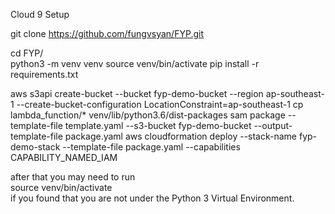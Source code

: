 Cloud 9 Setup

git clone https://github.com/fungvsyan/FYP.git

cd FYP/  
python3 -m venv venv
source venv/bin/activate
pip install -r requirements.txt

aws s3api create-bucket --bucket fyp-demo-bucket --region ap-southeast-1 --create-bucket-configuration LocationConstraint=ap-southeast-1
cp lambda_function/* venv/lib/python3.6/dist-packages
sam package --template-file template.yaml --s3-bucket fyp-demo-bucket --output-template-file package.yaml
aws cloudformation deploy --stack-name fyp-demo-stack --template-file package.yaml --capabilities CAPABILITY_NAMED_IAM

after that you may need to run  
source venv/bin/activate  
if you found that you are not under the Python 3 Virtual Environment.
